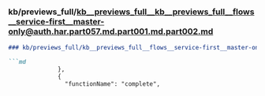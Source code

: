 ### kb/previews_full/kb__previews_full__kb__previews_full__flows__service-first__master-only@auth.har.part057.md.part001.md.part002.md

```md
### kb/previews_full/kb__previews_full__flows__service-first__master-only@auth.har.part057.md.part001.md (part 002)

```md
              },
              {
                "functionName": "complete",
                
```

```

```
